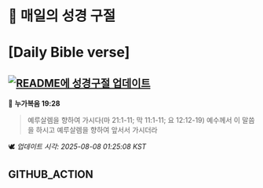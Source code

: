 # 🙏 매일의 성경 구절
# [Daily Bible verse]
## [![README에 성경구절 업데이트](https://github.com/DONGSUKA/first_test/actions/workflows/update-readme-bible.yml/badge.svg)](https://github.com/DONGSUKA/first_test/actions/workflows/update-readme-bible.yml)
<!-- START_BIBLE_VERSE -->
📖 **누가복음 19:28**
> 예루살렘을 향하여 가시다(마 21:1-11; 막 11:1-11; 요 12:12-19) 예수께서 이 말씀을 하시고 예루살렘을 향하여 앞서서 가시더라

🕊️ _업데이트 시각: 2025-08-08 01:25:08 KST_
  <!-- END_BIBLE_VERSE -->
## GITHUB_ACTION
